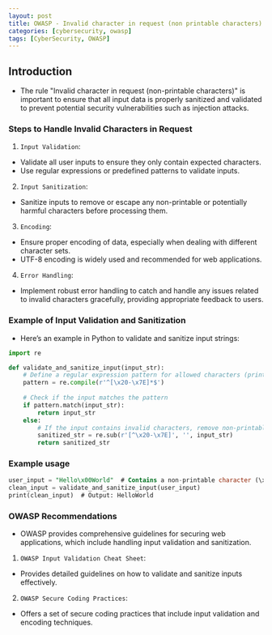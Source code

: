 ```yaml
---
layout: post
title: OWASP - Invalid character in request (non printable characters)
categories: [cybersecurity, owasp]
tags: [CyberSecurity, OWASP]
---
```


## Introduction
- The rule "Invalid character in request (non-printable characters)" is important to ensure that all input data is properly sanitized and validated to prevent potential security vulnerabilities such as injection attacks. 

### Steps to Handle Invalid Characters in Request
1. `Input Validation`:
- Validate all user inputs to ensure they only contain expected characters. 
- Use regular expressions or predefined patterns to validate inputs.

2. `Input Sanitization`:
- Sanitize inputs to remove or escape any non-printable or potentially harmful characters before processing them.

3. `Encoding`:
- Ensure proper encoding of data, especially when dealing with different character sets. 
- UTF-8 encoding is widely used and recommended for web applications.

4. `Error Handling`:
- Implement robust error handling to catch and handle any issues related to invalid characters gracefully, providing appropriate feedback to users.

### Example of Input Validation and Sanitization
- Here’s an example in Python to validate and sanitize input strings:

```python
import re

def validate_and_sanitize_input(input_str):
    # Define a regular expression pattern for allowed characters (printable ASCII characters)
    pattern = re.compile(r'^[\x20-\x7E]*$')
    
    # Check if the input matches the pattern
    if pattern.match(input_str):
        return input_str
    else:
        # If the input contains invalid characters, remove non-printable characters
        sanitized_str = re.sub(r'[^\x20-\x7E]', '', input_str)
        return sanitized_str
```
### Example usage
```sql
user_input = "Hello\x00World"  # Contains a non-printable character (\x00)
clean_input = validate_and_sanitize_input(user_input)
print(clean_input)  # Output: HelloWorld
```

### OWASP Recommendations
- OWASP provides comprehensive guidelines for securing web applications, which include handling input validation and sanitization. 

1. `OWASP Input Validation Cheat Sheet`:
- Provides detailed guidelines on how to validate and sanitize inputs effectively.

2. `OWASP Secure Coding Practices`:
- Offers a set of secure coding practices that include input validation and encoding techniques.

